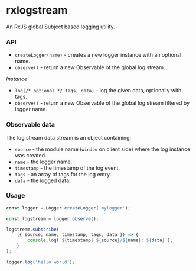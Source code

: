 # rxlogstream

An RxJS global Subject based logging utility.

### API

- `createLogger(name)` - creates a new logger instance with an optional name.
- `observe()` - return a new Observable of the global log stream.

*Instance*

- `log(/* optional */ tags, data)` - log the given data, optionally with tags.
- `observe()` - return a new Observable of the global log stream filtered by logger name.

### Observable data

The log stream data stream is an object containing:

- `source` - the module name (`window` on client side) where the log instance was created.
- `name` - the logger name.
- `timestamp` - the timestamp of the log event.
- `tags` - an array of tags for the log entry.
- `data` - the logged data.

### Usage

```javascript
const logger = Logger.createLogger('mylogger');

const logstream = logger.observe();

logstream.subscribe(
    ({ source, name, timestamp, tags, data }) => {
        console.log(`${timestamp} ${source}/${name}: ${data}`);
    }
);

logger.log('hello world');
```
